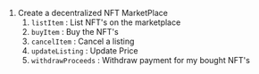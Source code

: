 1. Create a decentralized NFT MarketPlace
    1. `listItem` : List NFT's on the marketplace
    2. `buyItem` : Buy the NFT's
    3. `cancelItem` : Cancel a listing 
    4. `updateListing` : Update Price
    5. `withdrawProceeds` : Withdraw payment for my bought NFT's 